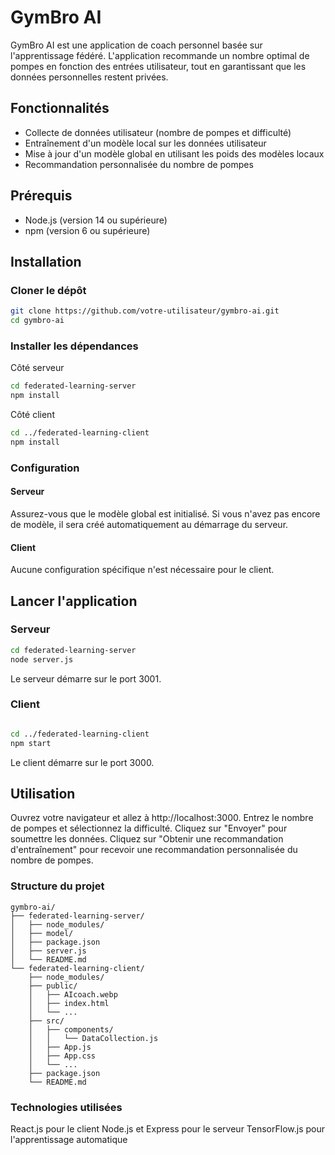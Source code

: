 # GymBro AI

GymBro AI est une application de coach personnel basée sur l'apprentissage fédéré. L'application recommande un nombre optimal de pompes en fonction des entrées utilisateur, tout en garantissant que les données personnelles restent privées.

## Fonctionnalités

- Collecte de données utilisateur (nombre de pompes et difficulté)
- Entraînement d'un modèle local sur les données utilisateur
- Mise à jour d'un modèle global en utilisant les poids des modèles locaux
- Recommandation personnalisée du nombre de pompes

## Prérequis

- Node.js (version 14 ou supérieure)
- npm (version 6 ou supérieure)

## Installation

### Cloner le dépôt

```sh
git clone https://github.com/votre-utilisateur/gymbro-ai.git
cd gymbro-ai
```

### Installer les dépendances
Côté serveur
```sh
cd federated-learning-server
npm install
```
Côté client
```sh
cd ../federated-learning-client
npm install
```
### Configuration
#### Serveur
Assurez-vous que le modèle global est initialisé. Si vous n'avez pas encore de modèle, il sera créé automatiquement au démarrage du serveur.

#### Client
Aucune configuration spécifique n'est nécessaire pour le client.

## Lancer l'application
### Serveur
```sh
cd federated-learning-server
node server.js
```
Le serveur démarre sur le port 3001.

### Client
```sh

cd ../federated-learning-client
npm start
```
Le client démarre sur le port 3000.

## Utilisation
Ouvrez votre navigateur et allez à http://localhost:3000.
Entrez le nombre de pompes et sélectionnez la difficulté.
Cliquez sur "Envoyer" pour soumettre les données.
Cliquez sur "Obtenir une recommandation d'entraînement" pour recevoir une recommandation personnalisée du nombre de pompes.
### Structure du projet
```
gymbro-ai/
├── federated-learning-server/
│   ├── node_modules/
│   ├── model/
│   ├── package.json
│   ├── server.js
│   └── README.md
└── federated-learning-client/
    ├── node_modules/
    ├── public/
    │   ├── AIcoach.webp
    │   ├── index.html
    │   └── ...
    ├── src/
    │   ├── components/
    │   │   └── DataCollection.js
    │   ├── App.js
    │   ├── App.css
    │   └── ...
    ├── package.json
    └── README.md
```
### Technologies utilisées
React.js pour le client
Node.js et Express pour le serveur
TensorFlow.js pour l'apprentissage automatique

